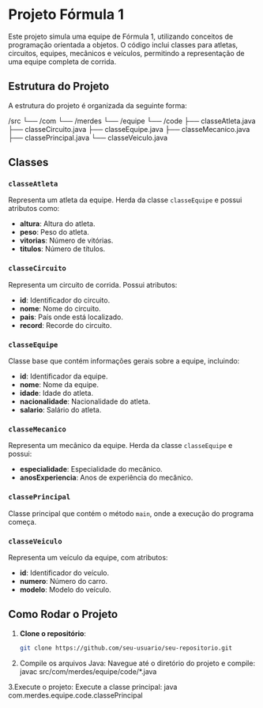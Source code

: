 # Projeto Fórmula 1

Este projeto simula uma equipe de Fórmula 1, utilizando conceitos de programação orientada a objetos. O código inclui classes para atletas, circuitos, equipes, mecânicos e veículos, permitindo a representação de uma equipe completa de corrida.

## Estrutura do Projeto

A estrutura do projeto é organizada da seguinte forma:

/src └── /com └── /merdes └── /equipe └── /code ├── classeAtleta.java ├── classeCircuito.java ├── classeEquipe.java ├── classeMecanico.java ├── classePrincipal.java └── classeVeiculo.java


## Classes

### `classeAtleta`
Representa um atleta da equipe. Herda da classe `classeEquipe` e possui atributos como:
- **altura**: Altura do atleta.
- **peso**: Peso do atleta.
- **vitorias**: Número de vitórias.
- **titulos**: Número de títulos.

### `classeCircuito`
Representa um circuito de corrida. Possui atributos:
- **id**: Identificador do circuito.
- **nome**: Nome do circuito.
- **pais**: País onde está localizado.
- **record**: Recorde do circuito.

### `classeEquipe`
Classe base que contém informações gerais sobre a equipe, incluindo:
- **id**: Identificador da equipe.
- **nome**: Nome da equipe.
- **idade**: Idade do atleta.
- **nacionalidade**: Nacionalidade do atleta.
- **salario**: Salário do atleta.

### `classeMecanico`
Representa um mecânico da equipe. Herda da classe `classeEquipe` e possui:
- **especialidade**: Especialidade do mecânico.
- **anosExperiencia**: Anos de experiência do mecânico.

### `classePrincipal`
Classe principal que contém o método `main`, onde a execução do programa começa.

### `classeVeiculo`
Representa um veículo da equipe, com atributos:
- **id**: Identificador do veículo.
- **numero**: Número do carro.
- **modelo**: Modelo do veículo.

## Como Rodar o Projeto

1. **Clone o repositório**:
   ```bash
   git clone https://github.com/seu-usuario/seu-repositorio.git

2. Compile os arquivos Java: Navegue até o diretório do projeto e compile:
   javac src/com/merdes/equipe/code/*.java
   
3.Execute o projeto: Execute a classe principal:
   java com.merdes.equipe.code.classePrincipal

